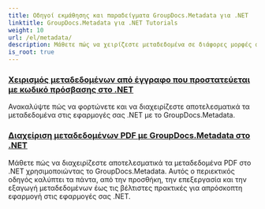 ```yaml
---
title: Οδηγοί εκμάθησης και παραδείγματα GroupDocs.Metadata για .NET
linktitle: GroupDocs.Metadata για .NET Tutorials
weight: 10
url: /el/metadata/
description: Μάθετε πώς να χειρίζεστε μεταδεδομένα σε διάφορες μορφές αρχείων με λεπτομερή παραδείγματα και οδηγίες βήμα προς βήμα.
is_root: true
---
```

### [Χειρισμός μεταδεδομένων από έγγραφο που προστατεύεται με κωδικό πρόσβασης στο .NET](./load-metadata/)
Ανακαλύψτε πώς να φορτώνετε και να διαχειρίζεστε αποτελεσματικά τα μεταδεδομένα στις εφαρμογές σας .NET με το GroupDocs.Metadata.
### [Διαχείριση μεταδεδομένων PDF με GroupDocs.Metadata στο .NET](./pdf-metadata-management/)
Μάθετε πώς να διαχειρίζεστε αποτελεσματικά τα μεταδεδομένα PDF στο .NET χρησιμοποιώντας το GroupDocs.Metadata. Αυτός ο περιεκτικός οδηγός καλύπτει τα πάντα, από την προσθήκη, την επεξεργασία και την εξαγωγή μεταδεδομένων έως τις βέλτιστες πρακτικές για απρόσκοπτη εφαρμογή στις εφαρμογές σας .NET.